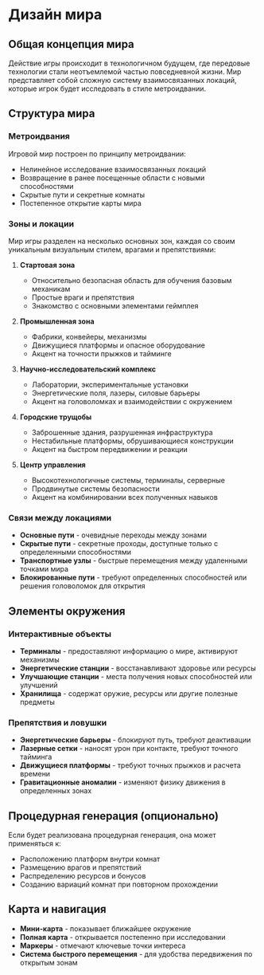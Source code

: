 # Дизайн мира

## Общая концепция мира

Действие игры происходит в технологичном будущем, где передовые технологии стали неотъемлемой частью повседневной жизни. Мир представляет собой сложную систему взаимосвязанных локаций, которые игрок будет исследовать в стиле метроидвании.

## Структура мира

### Метроидвания

Игровой мир построен по принципу метроидвании:
- Нелинейное исследование взаимосвязанных локаций
- Возвращение в ранее посещенные области с новыми способностями
- Скрытые пути и секретные комнаты
- Постепенное открытие карты мира

### Зоны и локации

Мир игры разделен на несколько основных зон, каждая со своим уникальным визуальным стилем, врагами и препятствиями:

1. **Стартовая зона**
   - Относительно безопасная область для обучения базовым механикам
   - Простые враги и препятствия
   - Знакомство с основными элементами геймплея

2. **Промышленная зона**
   - Фабрики, конвейеры, механизмы
   - Движущиеся платформы и опасное оборудование
   - Акцент на точности прыжков и тайминге

3. **Научно-исследовательский комплекс**
   - Лаборатории, экспериментальные установки
   - Энергетические поля, лазеры, силовые барьеры
   - Акцент на головоломках и взаимодействии с окружением

4. **Городские трущобы**
   - Заброшенные здания, разрушенная инфраструктура
   - Нестабильные платформы, обрушивающиеся конструкции
   - Акцент на быстром передвижении и реакции

5. **Центр управления**
   - Высокотехнологичные системы, терминалы, серверные
   - Продвинутые системы безопасности
   - Акцент на комбинировании всех полученных навыков

### Связи между локациями

- **Основные пути** - очевидные переходы между зонами
- **Скрытые пути** - секретные проходы, доступные только с определенными способностями
- **Транспортные узлы** - быстрые перемещения между удаленными точками мира
- **Блокированные пути** - требуют определенных способностей или решения головоломок для открытия

## Элементы окружения

### Интерактивные объекты

- **Терминалы** - предоставляют информацию о мире, активируют механизмы
- **Энергетические станции** - восстанавливают здоровье или ресурсы
- **Улучшающие станции** - места получения новых способностей или улучшений
- **Хранилища** - содержат оружие, ресурсы или другие полезные предметы

### Препятствия и ловушки

- **Энергетические барьеры** - блокируют путь, требуют деактивации
- **Лазерные сетки** - наносят урон при контакте, требуют точного тайминга
- **Движущиеся платформы** - требуют точных прыжков и расчета времени
- **Гравитационные аномалии** - изменяют физику движения в определенных зонах

## Процедурная генерация (опционально)

Если будет реализована процедурная генерация, она может применяться к:
- Расположению платформ внутри комнат
- Размещению врагов и препятствий
- Распределению ресурсов и бонусов
- Созданию вариаций комнат при повторном прохождении

## Карта и навигация

- **Мини-карта** - показывает ближайшее окружение
- **Полная карта** - открывается постепенно при исследовании
- **Маркеры** - отмечают ключевые точки интереса
- **Система быстрого перемещения** - для удобства передвижения по открытым зонам

